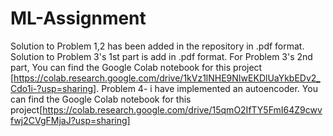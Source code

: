 # ML-Assignment 
Solution to Problem 1,2 has been added in the repository in .pdf format.
Solution to Problem 3's 1st part is add in .pdf format. 
For Problem 3's 2nd part, You can find the Google Colab notebook for this project [https://colab.research.google.com/drive/1kVz1lNHE9NIwEKDlUaYkbEDv2_Cdo1i-?usp=sharing].
Problem 4- i have implemented an autoencoder. You can find the Google Colab notebook for this project[https://colab.research.google.com/drive/15qmO2IfTY5FmI64Z9cwvfwj2CVgFMjaJ?usp=sharing]
